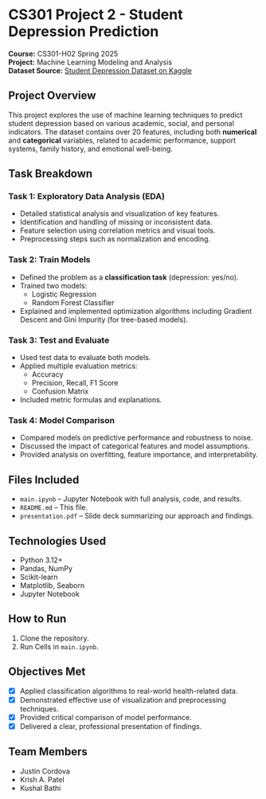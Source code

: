 # CS301 Project 2 - Student Depression Prediction

**Course:** CS301-H02 Spring 2025  
**Project:** Machine Learning Modeling and Analysis  
**Dataset Source:** [Student Depression Dataset on Kaggle](https://www.kaggle.com/datasets/adilshamim8/student-depression-dataset?resource=download)

## Project Overview

This project explores the use of machine learning techniques to predict student depression based on various academic, social, and personal indicators. The dataset contains over 20 features, including both **numerical** and **categorical** variables, related to academic performance, support systems, family history, and emotional well-being.

## Task Breakdown

### Task 1: Exploratory Data Analysis (EDA)
- Detailed statistical analysis and visualization of key features.
- Identification and handling of missing or inconsistent data.
- Feature selection using correlation metrics and visual tools.
- Preprocessing steps such as normalization and encoding.

### Task 2: Train Models
- Defined the problem as a **classification task** (depression: yes/no).
- Trained two models:  
  - Logistic Regression  
  - Random Forest Classifier
- Explained and implemented optimization algorithms including Gradient Descent and Gini Impurity (for tree-based models).

### Task 3: Test and Evaluate
- Used test data to evaluate both models.
- Applied multiple evaluation metrics:
  - Accuracy
  - Precision, Recall, F1 Score
  - Confusion Matrix
- Included metric formulas and explanations.

### Task 4: Model Comparison
- Compared models on predictive performance and robustness to noise.
- Discussed the impact of categorical features and model assumptions.
- Provided analysis on overfitting, feature importance, and interpretability.

## Files Included
- `main.ipynb` – Jupyter Notebook with full analysis, code, and results.
- `README.md` – This file.
- `presentation.pdf` – Slide deck summarizing our approach and findings.

## Technologies Used
- Python 3.12+
- Pandas, NumPy
- Scikit-learn
- Matplotlib, Seaborn
- Jupyter Notebook

## How to Run
1. Clone the repository.
2. Run Cells in `main.ipynb`.

## Objectives Met
- [x] Applied classification algorithms to real-world health-related data.
- [x] Demonstrated effective use of visualization and preprocessing techniques.
- [x] Provided critical comparison of model performance.
- [x] Delivered a clear, professional presentation of findings.

## Team Members
- Justin Cordova
- Krish A. Patel
- Kushal Bathi
